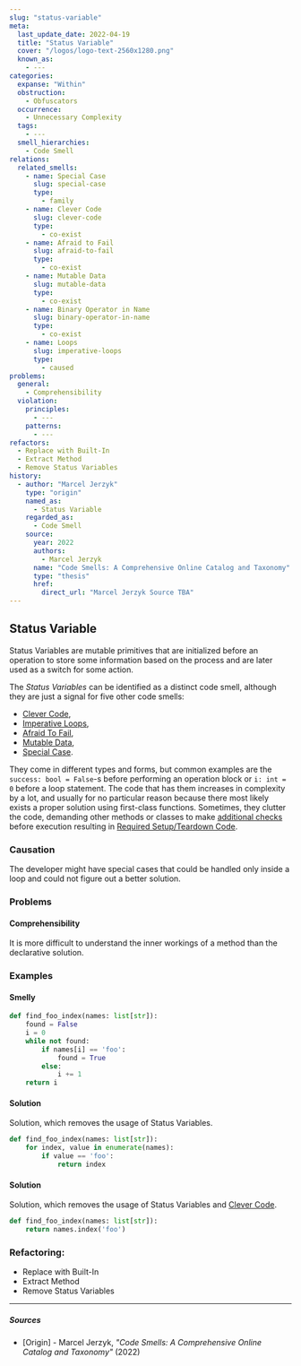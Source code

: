 ```yaml
---
slug: "status-variable"
meta:
  last_update_date: 2022-04-19
  title: "Status Variable"
  cover: "/logos/logo-text-2560x1280.png"
  known_as:
    - ---
categories:
  expanse: "Within"
  obstruction:
    - Obfuscators
  occurrence:
    - Unnecessary Complexity
  tags:
    - ---
  smell_hierarchies:
    - Code Smell
relations:
  related_smells:
    - name: Special Case
      slug: special-case
      type:
        - family
    - name: Clever Code
      slug: clever-code
      type:
        - co-exist
    - name: Afraid to Fail
      slug: afraid-to-fail
      type:
        - co-exist
    - name: Mutable Data
      slug: mutable-data
      type:
        - co-exist
    - name: Binary Operator in Name
      slug: binary-operator-in-name
      type:
        - co-exist
    - name: Loops
      slug: imperative-loops
      type:
        - caused
problems:
  general:
    - Comprehensibility
  violation:
    principles:
      - ---
    patterns:
      - ---
refactors:
  - Replace with Built-In
  - Extract Method
  - Remove Status Variables
history:
  - author: "Marcel Jerzyk"
    type: "origin"
    named_as:
      - Status Variable
    regarded_as:
      - Code Smell
    source:
      year: 2022
      authors:
        - Marcel Jerzyk
      name: "Code Smells: A Comprehensive Online Catalog and Taxonomy"
      type: "thesis"
      href:
        direct_url: "Marcel Jerzyk Source TBA"
---
```


## Status Variable

Status Variables are mutable primitives that are initialized before an operation to store some information based on the process and are later used as a switch for some action.

The _Status Variables_ can be identified as a distinct code smell, although they are just a signal for five other code smells:

- [Clever Code](./clever-code.md),
- [Imperative Loops](./imperative-loops.md),
- [Afraid To Fail](./afraid-to-fail.md),
- [Mutable Data](./mutable-data.md),
- [Special Case](./special-case.md).

They come in different types and forms, but common examples are the `success: bool = False`-s before performing an operation block or `i: int = 0` before a loop statement. The code that has them increases in complexity by a lot, and usually for no particular reason because there most likely exists a proper solution using first-class functions. Sometimes, they clutter the code, demanding other methods or classes to make [additional checks](./special-case.md) before execution resulting in [Required Setup/Teardown Code](./required-setup-or-teardown-code.md).

### Causation

The developer might have special cases that could be handled only inside a loop and could not figure out a better solution.

### Problems

#### **Comprehensibility**

It is more difficult to understand the inner workings of a method than the declarative solution.

### Examples

<div class="example-block">

#### Smelly

```py
def find_foo_index(names: list[str]):
    found = False
    i = 0
    while not found:
        if names[i] == 'foo':
            found = True
        else:
            i += 1
    return i
```

#### Solution

Solution, which removes the usage of Status Variables.

```py
def find_foo_index(names: list[str]):
    for index, value in enumerate(names):
        if value == 'foo':
            return index
```

#### Solution

Solution, which removes the usage of Status Variables and [Clever Code](./clever-code.md).

```py
def find_foo_index(names: list[str]):
    return names.index('foo')
```

</div>

### Refactoring:

- Replace with Built-In
- Extract Method
- Remove Status Variables

---

##### Sources

- [Origin] - Marcel Jerzyk, _"Code Smells: A Comprehensive Online Catalog and Taxonomy"_ (2022)
